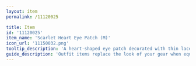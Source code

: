 ```yaml
---
layout: item
permalink: /11120025

title: Item
id: '11120025'
item_name: 'Scarlet Heart Eye Patch (M)'
icon_url: '11150032.png'
tooltip_description: 'A heart-shaped eye patch decorated with thin lace.'
guide_description: 'Outfit items replace the look of your gear when equipped.'
---
```

